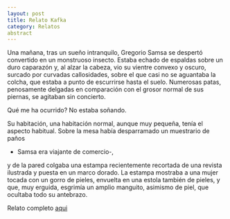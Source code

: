 ```yaml
---
layout: post
title: Relato Kafka
category: Relatos
abstract
---
```



Una ma&ntilde;ana, tras un sue&ntilde;o intranquilo, Gregorio Samsa se despert&oacute; convertido en un monstruoso insecto. Estaba echado de espaldas sobre un duro caparaz&oacute;n y, al alzar la cabeza, vio su vientre convexo y oscuro, surcado por curvadas callosidades, sobre el que casi no se aguantaba la colcha, que estaba a punto de escurrirse hasta el suelo. Numerosas patas, penosamente delgadas en comparaci&oacute;n con el grosor normal de sus piernas, se agitaban sin concierto.

Qu&eacute; me ha ocurrido? No estaba so&ntilde;ando.

Su habitaci&oacute;n, una habitaci&oacute;n normal, aunque muy peque&ntilde;a, ten&iacute;a el aspecto habitual. Sobre la mesa hab&iacute;a desparramado un muestrario de pa&ntilde;os

- Samsa era viajante de comercio-,

y de la pared colgaba una estampa recientemente recortada de una revista ilustrada y puesta en un marco dorado. La estampa mostraba a una mujer tocada con un gorro de pieles, envuelta en una estola tambi&eacute;n de pieles, y que, muy erguida, esgrim&iacute;a un amplio manguito, asimismo de piel, que ocultaba todo su antebrazo.

Relato completo [aqui](/uploads/kafka.pdf)